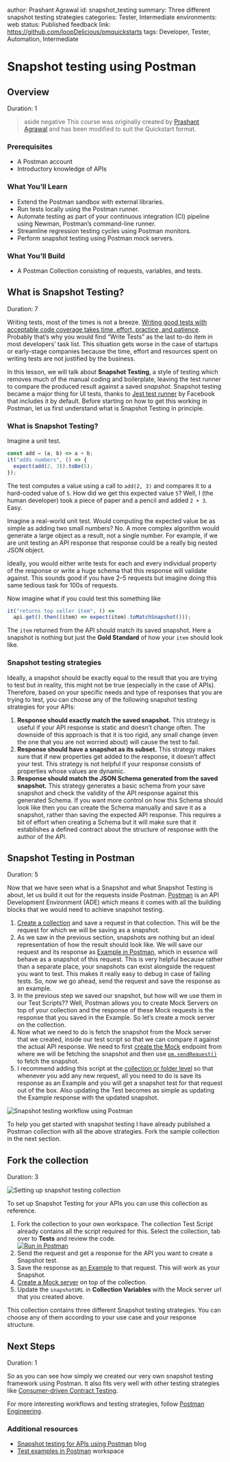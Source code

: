 author: Prashant Agrawal
id: snapshot_testing
summary: Three different snapshot testing strategies
categories: Tester, Intermediate
environments: web
status: Published
feedback link: https://github.com/loopDelicious/pmquickstarts
tags: Developer, Tester, Automation, Intermediate

# Snapshot testing using Postman

<!-- ------------------------ -->

## Overview

Duration: 1

> aside negative
> This course was originally created by [Prashant Agrawal](https://www.linkedin.com/in/prashantagrawal1) and has been modified to suit the Quickstart format.

### Prerequisites

- A Postman account
- Introductory knowledge of APIs

### What You’ll Learn

- Extend the Postman sandbox with external libraries.
- Run tests locally using the Postman runner.
- Automate testing as part of your continuous integration (CI) pipeline using Newman, Postman’s command-line runner.
- Streamline regression testing cycles using Postman monitors.
- Perform snapshot testing using Postman mock servers.

### What You’ll Build

- A Postman Collection consisting of requests, variables, and tests.

<!-- ------------------------ -->

## What is Snapshot Testing?

Duration: 7

Writing tests, most of the times is not a breeze. [Writing good tests with acceptable code coverage takes time, effort, practice, and patience](https://hackernoon.com/common-excuses-why-developers-dont-test-their-software-908a465e122c). Probably that’s why you would find “Write Tests” as the last to-do item in most developers’ task list. This situation gets worse in the case of startups or early-stage companies because the time, effort and resources spent on writing tests are not justified by the business.

In this lesson, we will talk about **Snapshot Testing**, a style of testing which removes much of the manual coding and boilerplate, leaving the test runner to compare the produced result against a saved _snapshot_. Snapshot testing became a major thing for UI tests, thanks to [Jest test runner](https://jestjs.io/docs/en/snapshot-testing) by Facebook that includes it by default. Before starting on how to get this working in Postman, let us first understand what is Snapshot Testing in principle.

### What is Snapshot Testing?

Imagine a unit test.

```javascript
const add = (a, b) => a + b;
it("adds numbers", () => {
  expect(add(2, 3)).toBe(5);
});
```

The test computes a value using a call to `add(2, 3)` and compares it to a hard-coded value of `5`. How did we get this expected value `5`? Well, I (the human developer) took a piece of paper and a pencil and added `2 + 3`. Easy.

Imagine a real-world unit test. Would computing the expected value be as simple as adding two small numbers? No. A more complex algorithm would generate a large object as a result, not a single number. For example, if we are unit testing an API response that response could be a really big nested JSON object.

Ideally, you would either write tests for each and every individual property of the response or write a huge schema that this response will validate against. This sounds good if you have 2–5 requests but imagine doing this same tedious task for 100s of requests.

Now imagine what if you could test this something like

```javascript
it("returns top seller item", () =>
  api.get().then((item) => expect(item).toMatchSnapshot()));
```

The `item` returned from the API should match its saved snapshot. Here a snapshot is nothing but just the **Gold Standard** of how your `item` should look like.

### Snapshot testing strategies

Ideally, a snapshot should be exactly equal to the result that you are trying to test but in reality, this might not be true (especially in the case of APIs). Therefore, based on your specific needs and type of responses that you are trying to test, you can choose any of the following snapshot testing strategies for your APIs:

1. **Response should exactly match the saved snapshot.** This strategy is useful if your API response is static and doesn’t change often. The downside of this approach is that it is too rigid, any small change (even the one that you are not worried about) will cause the test to fail.
1. **Response should have a snapshot as its subset.** This strategy makes sure that if new properties get added to the response, it doesn’t affect your test. This strategy is not helpful if your response consists of properties whose values are dynamic.
1. **Response should match the JSON Schema generated from the saved snapshot.** This strategy generates a basic schema from your save snapshot and check the validity of the API response against this generated Schema. If you want more control on how this Schema should look like then you can create the Schema manually and save it as a snapshot, rather than saving the expected API response. This requires a bit of effort when creating a Schema but it will make sure that it establishes a defined contract about the structure of response with the author of the API.

<!-- ------------------------ -->

## Snapshot Testing in Postman

Duration: 5

Now that we have seen what is a Snapshot and what Snapshot Testing is about, let us build it out for the requests inside Postman. [Postman](https://www.postman.com/) is an API Development Environment (ADE) which means it comes with all the building blocks that we would need to achieve snapshot testing.

1.  [Create a collection](https://learning.getpostman.com/docs/postman/collections/creating_collections/) and save a request in that collection. This will be the request for which we will be saving as a snapshot.
1.  As we saw in the previous section, snapshots are nothing but an ideal representation of how the result should look like. We will save our request and its response as [Example in Postman](https://learning.getpostman.com/docs/postman/collections/examples/), which in essence will behave as a snapshot of this request. This is very helpful because rather than a separate place, your snapshots can exist alongside the request you want to test. This makes it really easy to debug in case of failing tests. So, now we go ahead, send the request and save the response as an example.
1.  In the previous step we saved our snapshot, but how will we use them in our Test Scripts?? Well, Postman allows you to create Mock Servers on top of your collection and the response of these Mock requests is the response that you saved in the Example. So let’s create a mock server on the collection.
1.  Now what we need to do is fetch the snapshot from the Mock server that we created, inside our test script so that we can compare it against the actual API response. We need to first [create the Mock](https://learning.getpostman.com/docs/postman/mock_servers/setting_up_mock) endpoint from where we will be fetching the snapshot and then use [`pm.sendRequest()`](http://blog.getpostman.com/2017/10/03/send-asynchronous-requests-with-postmans-pm-api/) to fetch the snapshot.
1.  I recommend adding this script at the [collection or folder level](https://learning.getpostman.com/docs/postman/scripts/pre_request_scripts/#adding-a-pre-request-script-to-a-collection-or-folder) so that whenever you add any new request, all you need to do is save its response as an Example and you will get a snapshot test for that request out of the box. Also updating the Test becomes as simple as updating the Example response with the updated snapshot.

![[Snapshot testing workflow using Postman](assets/snapshot_testing.png)](assets/snapshot_testing.png)

To help you get started with snapshot testing I have already published a Postman collection with all the above strategies. Fork the sample collection in the next section.

<!-- ------------------------ -->

## Fork the collection

Duration: 3

![[Setting up snapshot testing collection](assets/snapshot.png)](assets/snapshot.png)

To set up Snapshot Testing for your APIs you can use this collection as reference.

1.  Fork the collection to your own workspace. The collection Test Script already contains all the script required for this. Select the collection, tab over to **Tests** and review the code.
    </br>
    [![Run in Postman](_shared_assets/button.svg)](https://god.gw.postman.com/run-collection/1559645-f8f51fd3-13eb-4049-8603-9e8f7b787fbe?action=collection%2Ffork&collection-url=entityId%3D1559645-f8f51fd3-13eb-4049-8603-9e8f7b787fbe%26entityType%3Dcollection%26workspaceId%3D70c7199b-6aee-49a6-a90f-025ad614f294)
2.  Send the request and get a response for the API you want to create a Snapshot test.
3.  Save the response as [an Example](https://learning.postman.com/docs/sending-requests/examples/) to that request. This will work as your Snapshot.
4.  [Create a Mock server](https://learning.postman.com/docs/designing-and-developing-your-api/mocking-data/mocking-with-examples/) on top of the collection.
5.  Update the `snapshotURL` in **Collection Variables** with the Mock server url that you created above.

This collection contains three different Snapshot testing strategies. You can choose any of them according to your use case and your response structure.

<!-- ------------------------ -->

## Next Steps

Duration: 1

So as you can see how simply we created our very own snapshot testing framework using Postman. It also fits very well with other testing strategies like [Consumer-driven Contract Testing](https://medium.com/postman-engineering/consumer-driven-contract-testing-using-postman-f3580dba5370).

For more interesting workflows and testing strategies, follow [Postman Engineering](https://medium.com/postman-engineering).

### Additional resources

- [Snapshot testing for APIs using Postman](https://medium.com/better-practices/snapshot-testing-for-apis-using-postman-7f9f26295d6b) blog
- [Test examples in Postman](https://www.postman.com/postman/workspace/test-examples-in-postman/overview) workspace
